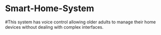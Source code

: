# Smart-Home-System
#This system has voice control allowing older adults to manage their home devices without dealing with complex interfaces.
